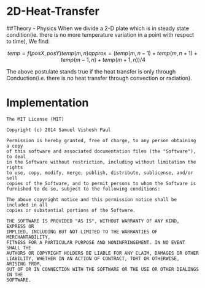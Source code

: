 2D-Heat-Transfer
================
##Theory - Physics
When we divide a 2-D plate which is in steady state condition(ie. there is no more temperature variation in a point with respect to time), We find:

```math
temp = f(posX, posY)
temp(m, n) approx= (temp(m, n-1) + temp(m, n+1) + temp(m-1, n) + temp(m+1, n)) / 4
```

The above postulate stands true if the heat transfer is only through Conduction(i.e. there is no heat transfer through convection or radiation).

Implementation
==============


```license
The MIT License (MIT)

Copyright (c) 2014 Samuel Vishesh Paul

Permission is hereby granted, free of charge, to any person obtaining a copy
of this software and associated documentation files (the "Software"), to deal
in the Software without restriction, including without limitation the rights
to use, copy, modify, merge, publish, distribute, sublicense, and/or sell
copies of the Software, and to permit persons to whom the Software is
furnished to do so, subject to the following conditions:

The above copyright notice and this permission notice shall be included in all
copies or substantial portions of the Software.

THE SOFTWARE IS PROVIDED "AS IS", WITHOUT WARRANTY OF ANY KIND, EXPRESS OR
IMPLIED, INCLUDING BUT NOT LIMITED TO THE WARRANTIES OF MERCHANTABILITY,
FITNESS FOR A PARTICULAR PURPOSE AND NONINFRINGEMENT. IN NO EVENT SHALL THE
AUTHORS OR COPYRIGHT HOLDERS BE LIABLE FOR ANY CLAIM, DAMAGES OR OTHER
LIABILITY, WHETHER IN AN ACTION OF CONTRACT, TORT OR OTHERWISE, ARISING FROM,
OUT OF OR IN CONNECTION WITH THE SOFTWARE OR THE USE OR OTHER DEALINGS IN THE
SOFTWARE.
```